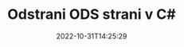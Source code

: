 ---
############################# Static ############################
layout: "auto-gen-merger"
date: 2022-10-31T14:25:29
draft: false
otherformats: odt one otp ott pdf pps ppsx ppt pptx rtf tex vdx vsdm vsdx vssm vssx

############################# Head ############################
head_title: "Odstrani strani ODS v C#"
head_description: "Odstranite ali izbrišite eno stran ali zbirko strani iz datoteke ODS v C# tako, da obrnete vrstni red strani z API-jem za združevanje dokumentov."

############################# Header ############################
title: "Odstrani ODS strani v C#"
description: "Odstranite strani ODS z nekaj vrsticami kode .NET."
bg_image: "https://cms.admin.containerize.com/templates/aspose/App_Themes/V3/images/bg/header1.png"
bg_overlay: false
button:
    enable: true
    icon: "fas fa-arrow-down"
    label: "Prenesite brezplačno preskusno različico"
    link: "https://downloads.groupdocs.com/merger/net"

############################# SubMenu ############################
submenu:
    enable: true

    left:
        img_alt: "GroupDocs.Merger for .NET"
        image: "https://cms.admin.containerize.com/templates/groupdocs/images/product-logos/90x90-noborder/groupdocs-merger-net.png"
        product: "GroupDocs.Merger"
        platform: ".NET"

    middle:
        button:

            # button loop
            - link: "https://apireference.groupdocs.com/merger/net"
              text: "API Reference"

            # button loop
            - link: "https://github.com/groupdocs-merger"
              text: "Primeri kod"

            # button loop
            - link: "https://products.groupdocs.app/merger/family"
              text: "Predstavitve v živo"

            # button loop
            - link: "https://purchase.groupdocs.com/pricing/merger/net"
              text: "Cenitev"

    right:
        link_download: "https://downloads.groupdocs.com/merger"
        link_learn: "https://docs.groupdocs.com/merger/net"
        link_buy: "https://purchase.groupdocs.com"

############################# About ############################
about:
    enable: true
    title: "O API-ju GroupDocs.Merger for .NET"
    content: |
        [GroupDocs.Merger for .NET](/sl/merger/net/) ponuja preprosto rešitev za varno združevanje in razdelitev med široko paleto formatov dokumentov, vključno s PDF, Microsoft Office (Word, Excel, PowerPoint) , OneNote), OpenDocument, HTML, slike in številne druge v aplikacijah .NET. Če dodate le nekaj vrstic kode, izvedite več operacij dokumenta, kot so premikanje, odstranjevanje, vrtenje, zamenjava, ekstrahiranje ali spreminjanje orientacije strani v dokumentih. API za združevanje dokumentov podpira tudi predogled strani dokumenta kot slike za analizo strukture dokumenta, oblikovanja in vsebine na strani.
        
        GroupDocs.Merger API je prava izbira za korporativne rešitve, ki potrebujejo funkcije za odstranjevanje strani datotek. Ti API-ji so dobro podprti na vseh glavnih operacijskih sistemih in platformah, vključno z .NET Framework, .NET Standard, .NET Core, Mono.

############################# Steps ############################
steps:
    enable: true
    title_left: "Odstrani strani datoteke ODS v .NET"
    content_left: |
        [GroupDocs.Merger for .NET](/sl/merger/net/) razvijalcem C# olajša brisanje ene ali več določenih strani znotraj ODS datoteko tako, da izvedete nekaj preprostih korakov.
        
        * Inicializirajte **RemoveOptions** s številkami strani, ki jih želite odstraniti.
        * Ustvarite nov primerek **Merger** in podajte pot izvornega dokumenta kot parameter konstruktorja.
        * Pokličite **RemovePages** in posredujte predmet **RemoveOptions**.
        * Pokličite **Save** in določite pot do datoteke za shranjevanje nastalega dokumenta.

    title_right: "Sistemske zahteve"
    content_right: |
        API-ji GroupDocs.Merger for .NET so podprti na vseh glavnih platformah in operacijskih sistemih. Preden izvedete spodnjo kodo, se prepričajte, da imate v sistemu nameščene naslednje predpogoje.

        * Operacijski sistemi: Microsoft Windows, Linux, MacOS
        * Razvojna okolja: Visual Studio, Xamarin, MonoDevelop
        * Ogrodja: .NET Framework, .NET Standard, .NET Core, Mono
        * Prenesite najnovejšo različico GroupDocs.Merger for .NET iz [NuGet](https://www.nuget.org/packages/groupdocs.merger)
         
    code: |
     {{% merger/additional-styles %}}
     {{< merger/code-merger title="Kako odstraniti strani datoteke ODS s primerom kode C#">}}

        ```csharp    
        // Odstranite strani datoteke ODS z API-jem GroupDocs.Merger
        // Inicializirajte razred RemoveOptions z izbranimi številkami strani
        RemoveOptions removeOptions = new RemoveOptions(new int[] { 3, 6 });

        // Ustvari združitev z vhodnim dokumentom ODS
        using (Merger merger = new Merger("input.ods"))
          {
            // Pokličite metodo RemovePages in ji posredujte predmet RemoveOptions
            merger.RemovePages(removeOptions);
    
            // Pokličite metodo Shrani in posredujte želeno pot do datoteke, da shranite izhodni dokument
            merger.Save("output.ods");
          }
        ```
     {{< /merger/code-merger >}}

############################# Demos ############################
demos:
    enable: true
    title: "Predstavitve v živo - Odstranite strani ODS na spletu"
    content: |
       Takoj odstranite strani datoteke ODS tako, da obiščete spletno mesto [GroupDocs.Merger Live Demos](https://products.groupdocs.app/splitter/remove-pages/ods).
       Predstavitev v živo ima naslednje prednosti.
        
############################# About Formats ############################
about_formats:
    enable: true

############################# More Formats ############################
more_formats:
    enable: true
    title: "Odstranite strani iz drugih formatov dokumentov"
    content: |
        .NET dokumentira API za združevanje in razdelitev za oblike datotek in slike. Odstranite nekaj priljubljenih formatov datotek, kot je navedeno spodaj.

############################# Back to top ###############################
back_to_top:
    enable: true
---